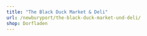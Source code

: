```yaml
---
title: "The Black Duck Market & Deli"
url: /newburyport/the-black-duck-market-und-deli/
shop: Dorfladen
---
```


